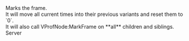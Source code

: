 <function name="MarkFrame" parent="VProfNode" type="classfunc">
	<description>
		Marks the frame.<br>
		It will move all current times into their previous variants and reset them to `0`.<br>
		It will also call <page>VProfNode:MarkFrame</page> on **all** children and siblings.
	</description>
	<realm>Server</realm>
</function>
